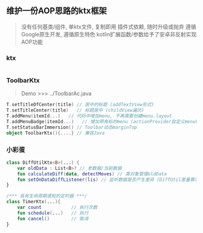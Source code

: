 ## 维护一份AOP思路的ktx框架

> 没有任何基类/组件, 单ktx文件, 复制即用
> 插件式依赖, 随时升级或抛弃
> 遵循Google原生开发, 遵循原生特色
> kotlin扩展函数/参数给予了安卓非反射实现AOP功能


### ktx

```kotlin
```

### ToolbarKtx

> Demo >>> ../ToolbarAc.java

```kotlin
T.setTitleOfCenter(title) // 居中的标题 (addTextView形式)
T.setTitleCenter(title)   // 标题居中 (childView遍历)
T.addMenu(itemId...)   // 代码中增加menu, 不再需要创建menu.layout
T.addMenuBadge(itemId...)   // 增加带角标的menu (actionProvider自定义menuView)
T.setStatusBarImmersion() // Toolbar动态marginTop
object ToolbarKtx(){....} // 兼容Java
```


### 小彩蛋

```kotlin
class DiffUtilKtx<B>(...) {
    var oldData : List<B>? // 老数据/当前数据
    fun calculateDiff(data, detectMoves) // 类对象管理oldData
    fun setOnDataDiffListener(lis) // 监听数据是否产生差异 (DiffUtil差量算法)
}
```

```kotlin
/*** 具有生命周期感知的定时器 ***/
class TimerKtx(...){
    var count           // 执行次数
    fun schedule(...)   // 执行
    fun cancel()        // 取消
}
```